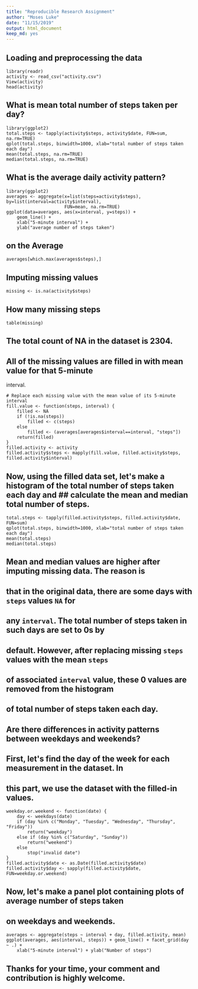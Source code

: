 ```yaml
---
title: "Reproducible Research Assignment"
author: "Moses Luke"
date: "11/15/2019"
output: html_document
keep_md: yes
---
```


## Loading and preprocessing the data
```{r, echo=TRUE}
library(readr)
activity <- read_csv("activity.csv")
View(activity)
head(activity)
```

## What is mean total number of steps taken per day?
```{r total_numbner_of_steps_taken_each_day, echo=FALSE}
library(ggplot2)
total.steps <- tapply(activity$steps, activity$date, FUN=sum, na.rm=TRUE)
qplot(total.steps, binwidth=1000, xlab="total number of steps taken each day")
mean(total.steps, na.rm=TRUE)
median(total.steps, na.rm=TRUE)
```


## What is the average daily activity pattern?
```{r 5-minute_interval_average_number_of_steps_taken, echo=FALSE}
library(ggplot2)
averages <- aggregate(x=list(steps=activity$steps), by=list(interval=activity$interval),
                      FUN=mean, na.rm=TRUE)
ggplot(data=averages, aes(x=interval, y=steps)) +
    geom_line() +
    xlab("5-minute interval") +
    ylab("average number of steps taken")
```

## on the Average
```{r, echo=TRUE}
averages[which.max(averages$steps),]
```

## Imputing missing values
```{r how_many_missing, echo=TRUE}
missing <- is.na(activity$steps)
```

## How many missing steps
```{r, echo=TRUE}
table(missing)
```
## The total count of NA in the dataset is 2304. 

## All of the missing values are filled in with mean value for that 5-minute
interval.

```{r, echo=TRUE}
# Replace each missing value with the mean value of its 5-minute interval
fill.value <- function(steps, interval) {
    filled <- NA
    if (!is.na(steps))
        filled <- c(steps)
    else
        filled <- (averages[averages$interval==interval, "steps"])
    return(filled)
}
filled.activity <- activity
filled.activity$steps <- mapply(fill.value, filled.activity$steps, filled.activity$interval)
```
## Now, using the filled data set, let's make a histogram of the total number of steps taken each day and ## calculate the mean and median total number of steps.
```{r, echo=TRUE}
total.steps <- tapply(filled.activity$steps, filled.activity$date, FUN=sum)
qplot(total.steps, binwidth=1000, xlab="total number of steps taken each day")
mean(total.steps)
median(total.steps)
```
## Mean and median values are higher after imputing missing data. The reason is
## that in the original data, there are some days with `steps` values `NA` for 
## any `interval`. The total number of steps taken in such days are set to 0s by
## default. However, after replacing missing `steps` values with the mean `steps`
## of associated `interval` value, these 0 values are removed from the histogram
## of total number of steps taken each day.

## Are there differences in activity patterns between weekdays and weekends?

## First, let's find the day of the week for each measurement in the dataset. In
## this part, we use the dataset with the filled-in values.

```{r, echo=TRUE}
weekday.or.weekend <- function(date) {
    day <- weekdays(date)
    if (day %in% c("Monday", "Tuesday", "Wednesday", "Thursday", "Friday"))
        return("weekday")
    else if (day %in% c("Saturday", "Sunday"))
        return("weekend")
    else
        stop("invalid date")
}
filled.activity$date <- as.Date(filled.activity$date)
filled.activity$day <- sapply(filled.activity$date, FUN=weekday.or.weekend)
```

## Now, let's make a panel plot containing plots of average number of steps taken
## on weekdays and weekends.

```{r 5-minute_interval_Number_of_steps, echo=FALSE}
averages <- aggregate(steps ~ interval + day, filled.activity, mean)
ggplot(averages, aes(interval, steps)) + geom_line() + facet_grid(day ~ .) +
    xlab("5-minute interval") + ylab("Number of steps")
```
## Thanks for your time, your comment and contribution is highly welcome.
